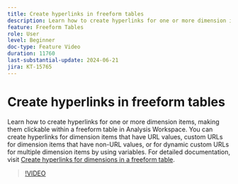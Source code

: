 ```yaml
---
title: Create hyperlinks in freeform tables
description: Learn how to create hyperlinks for one or more dimension items, making them clickable within a freeform table in Analysis Workspace. You can create hyperlinks for dimension items that have URL values, custom URLs for dimension items that have non-URL values, or for dynamic custom URLs for multiple dimension items by using variables.
feature: Freeform Tables
role: User
level: Beginner
doc-type: Feature Video
duration: 11760
last-substantial-update: 2024-06-21
jira: KT-15765
---
```


# Create hyperlinks in freeform tables

Learn how to create hyperlinks for one or more dimension items, making them clickable within a freeform table in Analysis Workspace. You can create hyperlinks for dimension items that have URL values, custom URLs for dimension items that have non-URL values, or for dynamic custom URLs for multiple dimension items by using variables. For detailed documentation, visit [Create hyperlinks for dimensions in a freeform table](https://experienceleague.adobe.com/en/docs/analytics/analyze/analysis-workspace/visualizations/freeform-table/freeform-table-hyperlinks).

>[!VIDEO](https://video.tv.adobe.com/v/3430411/?learn=on)
